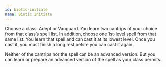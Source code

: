 ```yaml
---
id: biotic-initiate
name: Biotic Initiate
---
```

Choose a class: Adept or Vanguard. You learn two cantrips of your choice from that class’s spell list. In addition,
choose one 1st-level spell from that same list. You learn that spell and can cast it at its lowest level. Once you cast
it, you must finish a long rest before you can cast it again.

Neither of the cantrips nor the spell can be an advanced version. But you can learn or prepare an advanced version of
the spell as your class permits.
